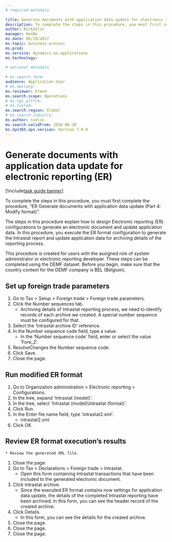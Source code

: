 ```yaml
--- 
# required metadata 
 
title: Generate documents with application data update for electronic reporting (ER)
description: To complete the steps in this procedure, you must first complete the procedure, “ER Generate documents with application data update (Part 4 - Modify format)”. 
author: NickSelin
manager: AnnBe 
ms.date: 06/19/2017
ms.topic: business-process 
ms.prod:  
ms.service: dynamics-ax-applications 
ms.technology:  
 
# optional metadata 
 
# ms.search.form:   
audience: Application User 
# ms.devlang:  
ms.reviewer: kfend
ms.search.scope: Operations 
# ms.tgt_pltfrm:  
# ms.custom:  
ms.search.region: Global
# ms.search.industry: 
ms.author: nselin
ms.search.validFrom: 2016-06-30 
ms.dyn365.ops.version: Version 7.0.0 
---
```

# Generate documents with application data update for electronic reporting (ER)

[!include[task guide banner](../../includes/task-guide-banner.md)]

To complete the steps in this procedure, you must first complete the procedure, “ER Generate documents with application data update (Part 4: Modify format)”.

The steps in this procedure explain how to design Electronic reporting (ER) configurations to generate an electronic document and update application data. In this procedure, you execute the ER format configuration to generate the Intrastat report and update application data for archiving details of the reporting process.

This procedure is created for users with the assigned role of system administrator or electronic reporting developer. These steps can be completed using the DEMF dataset. Before you begin, make sure that the country context for the DEMF company is BEL (Belgium).


## Set up foreign trade parameters
1. Go to Tax > Setup > Foreign trade > Foreign trade parameters.
2. Click the Number sequences tab.
    * Archiving details of Intrastat reporting process, we need to identify records of each archive we created. A special number sequence must be configured for that.  
3. Select the ‘Intrastat archive ID’ reference.
4. In the Number sequence code field, type a value.
    * In the ‘Number sequence code’ field, enter or select the value ‘Fore_2’.  
5. ResolveChanges the Number sequence code.
6. Click Save.
7. Close the page.

## Run modified ER format
1. Go to Organization administration > Electronic reporting > Configurations.
2. In the tree, expand 'Intrastat (model)'.
3. In the tree, select 'Intrastat (model)\Intrastat (format)'.
4. Click Run.
5. In the Enter file name field, type 'intrastat2.xml'.
    * intrastat2.xml  
6. Click OK.

## Review ER format execution’s results
    * Review the generated XML file.  
1. Close the page.
2. Go to Tax > Declarations > Foreign trade > Intrastat.
    * Open this form containing Intrastat transactions that have been included to the generated electronic document.  
3. Click Intrastat archive.
    * Since the executed ER format contains now settings for application data update, the details of the completed Intrastat reporting have been archived. In this form, you can see the header record of the created archive.  
4. Click Details.
    * In this form, you can see the details for the created archive.  
5. Close the page.
6. Close the page.
7. Close the page.

